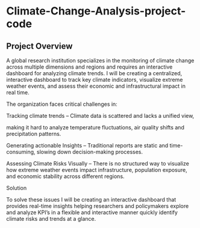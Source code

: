 # Climate-Change-Analysis-project-code

## Project Overview

A global research institution specializes in the monitoring of climate change across multiple dimensions and regions and requires an interactive dashboard for analyzing  climate trends. I will be creating a centralized, interactive dashboard to track key climate indicators, visualize extreme weather events, and assess their economic and infrastructural impact in real time.



The organization faces critical challenges in:

Tracking climate trends – Climate data is scattered and lacks a unified view,

making it hard to analyze temperature fluctuations, air quality shifts and precipitation patterns.



Generating actionable Insights – Traditional reports are static and time-consuming, slowing down decision-making processes. 



Assessing Climate Risks Visually – There is no structured way to visualize how extreme weather events impact infrastructure, population exposure, and economic stability across different regions.



Solution

To solve these issues I will be creating an interactive dashboard that provides real-time insights helping researchers and policymakers explore and analyze KPI’s in a flexible and interactive manner quickly identify climate risks and trends at a glance.
